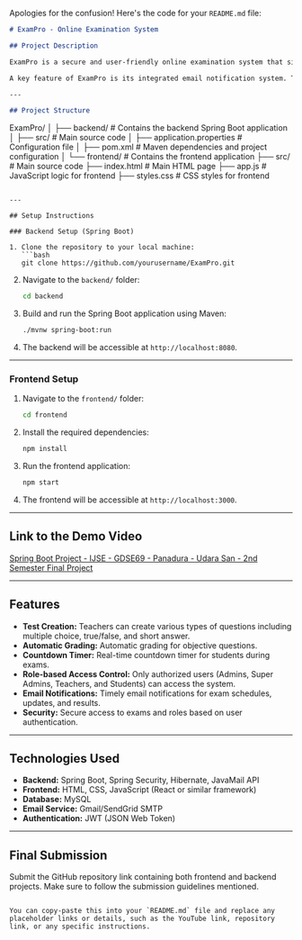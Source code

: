 Apologies for the confusion! Here's the code for your `README.md` file:

```markdown
# ExamPro - Online Examination System

## Project Description

ExamPro is a secure and user-friendly online examination system that simplifies the testing process for both teachers and students. It allows teachers to create tests with various question types, including multiple choice, true/false, and short answer, while setting time limits and enabling automatic grading for objective questions. A real-time countdown timer helps students keep track of their remaining time during the exam, and the system ensures that only authorized users can access the tests, maintaining fairness and security.

A key feature of ExamPro is its integrated email notification system. This functionality sends timely updates to both teachers and students about exam schedules, upcoming tests, and released results. The email notifications are implemented using the JavaMail API within a Spring Boot framework. SMTP server settings—using providers like Gmail or SendGrid—are configured in the application’s properties file. A dedicated mail service, built on Spring’s JavaMailSender bean, constructs and sends email messages with appropriate recipient addresses, subject lines, and content. This seamless integration of email notifications helps keep everyone informed and enhances the overall exam experience by automating communication.

---

## Project Structure

```
ExamPro/
│
├── backend/                # Contains the backend Spring Boot application
│   ├── src/                # Main source code
│   ├── application.properties  # Configuration file
│   ├── pom.xml             # Maven dependencies and project configuration
│
└── frontend/               # Contains the frontend application
    ├── src/                # Main source code
    ├── index.html          # Main HTML page
    ├── app.js              # JavaScript logic for frontend
    ├── styles.css          # CSS styles for frontend
```

---

## Setup Instructions

### Backend Setup (Spring Boot)

1. Clone the repository to your local machine:
   ```bash
   git clone https://github.com/yourusername/ExamPro.git
   ```

2. Navigate to the `backend/` folder:
   ```bash
   cd backend
   ```

3. Build and run the Spring Boot application using Maven:
   ```bash
   ./mvnw spring-boot:run
   ```

4. The backend will be accessible at `http://localhost:8080`.

---

### Frontend Setup

1. Navigate to the `frontend/` folder:
   ```bash
   cd frontend
   ```

2. Install the required dependencies:
   ```bash
   npm install
   ```

3. Run the frontend application:
   ```bash
   npm start
   ```

4. The frontend will be accessible at `http://localhost:3000`.

---

## Link to the Demo Video

[Spring Boot Project - IJSE - GDSE69 - Panadura - Udara San - 2nd Semester Final Project](https://www.youtube.com/watch?v=example)

---

## Features

- **Test Creation:** Teachers can create various types of questions including multiple choice, true/false, and short answer.
- **Automatic Grading:** Automatic grading for objective questions.
- **Countdown Timer:** Real-time countdown timer for students during exams.
- **Role-based Access Control:** Only authorized users (Admins, Super Admins, Teachers, and Students) can access the system.
- **Email Notifications:** Timely email notifications for exam schedules, updates, and results.
- **Security:** Secure access to exams and roles based on user authentication.

---

## Technologies Used

- **Backend:** Spring Boot, Spring Security, Hibernate, JavaMail API
- **Frontend:** HTML, CSS, JavaScript (React or similar framework)
- **Database:** MySQL
- **Email Service:** Gmail/SendGrid SMTP
- **Authentication:** JWT (JSON Web Token)

---

## Final Submission

Submit the GitHub repository link containing both frontend and backend projects. Make sure to follow the submission guidelines mentioned.
```

You can copy-paste this into your `README.md` file and replace any placeholder links or details, such as the YouTube link, repository link, or any specific instructions.
